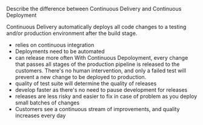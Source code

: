 Describe the difference between Continuous Delivery and Continuous Deployment 

Continuous Delivery automatically deploys all code changes to a testing and/or production environment after the build stage. 
- relies on continuous integration
- Deployments need to be automated
- can release more often
With Continuous Depoloyment, every change that passes all stages of the production pipeline is released to the customers. There's no human intervention, and only a failed test will prevent a new change to be deployed to production.
- quality of test suite will determine the quality of releases
- develop faster as there's no need to pause development for releases
- releases are less risky and easier to fix in case of problem as you deploy small batches of changes
- Customers see a continuous stream of improvements, and quality increases every day
